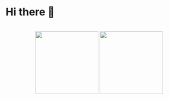 # Hi there 👋

<br>
<div align="center">
  <img
    src="https://github-readme-stats.vercel.app/api?username=Clientastisch&show_icons=true"
    height="170"
  />
  <img
    src="https://github-readme-stats.vercel.app/api/top-langs/?username=Clientastisch&layout=compact&hide=css"
    height="170"
  />
</div>
